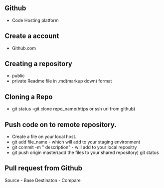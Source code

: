 Github
-
 - Code Hosting platform
   
Create a account
-
- Github.com

Creating a repository
  -
 - public
 - private
Readme file in .md(markup down) format

Cloning a Repo
-
- git status
-git clone repo_name(https or ssh url from github)

Push code on to remote repository.
-
- Create a file on your local host.
- git add file_name - which will add to your staging environment
- git commit -m " description"  - will add to your local repositry
- git push origin master(add the files to your shared repository)
git status

Pull request from Github
-
Source - Base
Destinaton - Compare
